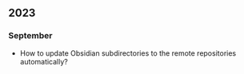 ## 2023

### September

- How to update Obsidian subdirectories to the remote repositories automatically?